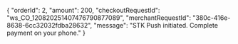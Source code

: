 {
  "orderId": 2,
  "amount": 200,
  "checkoutRequestId": "ws_CO_120820251407476790877089",
  "merchantRequestId": "380c-416e-8638-6cc32032fdba28632",
  "message": "STK Push initiated. Complete payment on your phone."
}